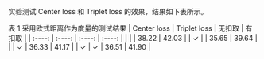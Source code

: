 实验测试 Center loss 和 Triplet loss 的效果，结果如下表所示。

表 1 采用欧式距离作为度量的测试结果 
|  Center loss   | Triplet loss  | 无扣取 | 有扣取 |
| :----:  | :----: | :----: | :----: |
|   |  | 38.22 | 42.03 |
| &check;  |  | 35.65 | 39.64 |
|  | &check; | 36.33 | 41.17 |
| &check; | &check; | 36.51 | 41.90 |

